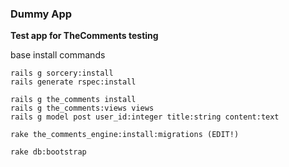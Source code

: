 ### Dummy App 

**Test app for TheComments testing**

base install commands

```
rails g sorcery:install
rails generate rspec:install

rails g the_comments install
rails g the_comments:views views
rails g model post user_id:integer title:string content:text

rake the_comments_engine:install:migrations (EDIT!)

rake db:bootstrap
```